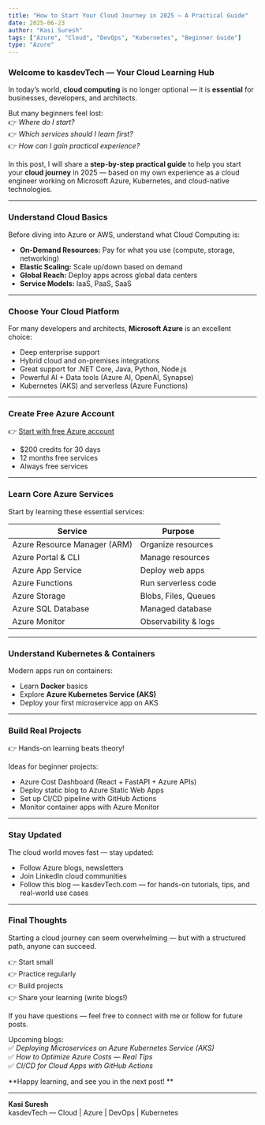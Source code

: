 ```yaml
---
title: "How to Start Your Cloud Journey in 2025 — A Practical Guide"
date: 2025-06-23
author: "Kasi Suresh"
tags: ["Azure", "Cloud", "DevOps", "Kubernetes", "Beginner Guide"]
type: "Azure"
---
```


### Welcome to kasdevTech — Your Cloud Learning Hub 

In today’s world, **cloud computing** is no longer optional — it is **essential** for businesses, developers, and architects.

But many beginners feel lost:  
👉 _Where do I start?_  
👉 _Which services should I learn first?_  
👉 _How can I gain practical experience?_

In this post, I will share a **step-by-step practical guide** to help you start your **cloud journey** in 2025 — based on my own experience as a cloud engineer working on Microsoft Azure, Kubernetes, and cloud-native technologies.

---

###  Understand Cloud Basics

Before diving into Azure or AWS, understand what Cloud Computing is:

- **On-Demand Resources:** Pay for what you use (compute, storage, networking)
- **Elastic Scaling:** Scale up/down based on demand
- **Global Reach:** Deploy apps across global data centers
- **Service Models:** IaaS, PaaS, SaaS

---

### Choose Your Cloud Platform

For many developers and architects, **Microsoft Azure** is an excellent choice:

- Deep enterprise support  
- Hybrid cloud and on-premises integrations  
- Great support for .NET Core, Java, Python, Node.js  
- Powerful AI + Data tools (Azure AI, OpenAI, Synapse)  
- Kubernetes (AKS) and serverless (Azure Functions)

---

###  Create Free Azure Account

👉 [Start with free Azure account](https://azure.microsoft.com/en-us/free/)  
- $200 credits for 30 days  
- 12 months free services  
- Always free services

---

### Learn Core Azure Services

Start by learning these essential services:

| Service | Purpose |
| ------- | ------- |
| Azure Resource Manager (ARM) | Organize resources |
| Azure Portal & CLI | Manage resources |
| Azure App Service | Deploy web apps |
| Azure Functions | Run serverless code |
| Azure Storage | Blobs, Files, Queues |
| Azure SQL Database | Managed database |
| Azure Monitor | Observability & logs |

---

###  Understand Kubernetes & Containers

Modern apps run on containers:

- Learn **Docker** basics
- Explore **Azure Kubernetes Service (AKS)**
- Deploy your first microservice app on AKS

---

###  Build Real Projects

👉 Hands-on learning beats theory!

Ideas for beginner projects:

- Azure Cost Dashboard (React + FastAPI + Azure APIs)  
- Deploy static blog to Azure Static Web Apps  
- Set up CI/CD pipeline with GitHub Actions  
- Monitor container apps with Azure Monitor

---

###  Stay Updated

The cloud world moves fast — stay updated:

- Follow Azure blogs, newsletters
- Join LinkedIn cloud communities
- Follow this blog  — kasdevTech.com — for hands-on tutorials, tips, and real-world use cases

---

### Final Thoughts

Starting a cloud journey can seem overwhelming — but with a structured path, anyone can succeed.

👉 Start small  
👉 Practice regularly  
👉 Build projects  
👉 Share your learning (write blogs!)

If you have questions — feel free to connect with me or follow for future posts.

Upcoming blogs:  
✅ *Deploying Microservices on Azure Kubernetes Service (AKS)*  
✅ *How to Optimize Azure Costs — Real Tips*  
✅ *CI/CD for Cloud Apps with GitHub Actions*

**Happy learning, and see you in the next post! **

---  
**Kasi Suresh**  
kasdevTech — Cloud | Azure | DevOps | Kubernetes


